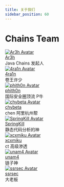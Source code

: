 ```yaml
---
title: 关于我们
sidebar_position: 60
---
```


# Chains Team

<div className="profileCardListContainer">
<div className="profileCard">
<a target="_blank" href="https://github.com/Ar3h">
  <img
    src="https://avatars.githubusercontent.com/u/46180221"
    className="limitedImage profileImage svgHover"
    alt="Ar3h Avatar"
  />
  <div className="profileId">Ar3h</div>
    </a>
  <div className="profileDescription">
    Java Chains 发起人
  </div>
</div>

<div className="profileCard">
<a target="_blank" href="https://github.com/4ra1n">
  <img
    src="https://avatars.githubusercontent.com/u/34726933"
    className="limitedImage profileImage"
    alt="4ra1n Avatar"
  />
  <div className="profileId">4ra1n</div>
    </a>
  <div className="profileDescription">
    卷王许少
  </div>
</div>

<div className="profileCard">
<a target="_blank" href="https://github.com/phith0n">
  <img
    src="https://avatars.githubusercontent.com/u/5711185"
    className="limitedImage profileImage"
    alt="phith0n Avatar"
  />
  <div className="profileId">phith0n</div>
</a>
  <div className="profileDescription">
    国际安全圈顶流 P牛
  </div>
</div>

<div className="profileCard">
<a target="_blank" href="https://github.com/chybeta">
  <img
    src="https://avatars.githubusercontent.com/u/18642224"
    className="limitedImage profileImage"
    alt="chybeta Avatar"
  />
  <div className="profileId">chybeta</div>
</a>
  <div className="profileDescription">
    chen 阿里杭州帮
  </div>
</div>

<div className="profileCard">
<a target="_blank" href="https://github.com/SpringKill">
  <img
    src="https://avatars.githubusercontent.com/u/118535366"
    className="limitedImage profileImage"
    alt="SpringKill Avatar"
  />
  <div className="profileId">SpringKill</div>
</a>
  <div className="profileDescription">
    静态代码分析的神
  </div>
</div>

<div className="profileCard">
<a target="_blank" href="https://github.com/xcxmiku">
  <img
    src="https://avatars.githubusercontent.com/u/40414720"
    className="limitedImage profileImage"
    alt="xcxmiku Avatar"
  />
  <div className="profileId">xcxmiku</div>
</a>
  <div className="profileDescription">
    ct 高级渗透
  </div>
</div>

<div className="profileCard">
<a target="_blank" href="https://github.com/unam4">
  <img
    src="https://avatars.githubusercontent.com/u/66824584"
    className="limitedImage profileImage"
    alt="unam4 Avatar"
  />
  <div className="profileId">unam4</div>
</a>
  <div className="profileDescription">
    链子神
  </div>
</div>

<div className="profileCard">
<a target="_blank" href="https://github.com/ssrsec">
  <img
    src="https://avatars.githubusercontent.com/u/48439183"
    className="limitedImage profileImage"
    alt="ssrsec Avatar"
  />
  <div className="profileId">ssrsec</div>
</a>
  <div className="profileDescription">
    大老板
  </div>
</div>
</div>
